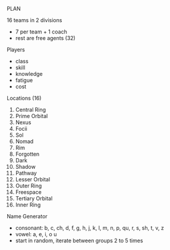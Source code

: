 PLAN

16 teams in 2 divisions
 - 7 per team + 1 coach
 - rest are free agents (32)

Players
 - class
 - skill
 - knowledge
 - fatigue
 - cost

Locations (16)
1. Central Ring
2. Prime Orbital
3. Nexus
4. Focii
5. Sol
6. Nomad
7. Rim
8. Forgotten
9. Dark
10. Shadow
11. Pathway
12. Lesser Orbital
13. Outer Ring
14. Freespace
15. Tertiary Orbital
16. Inner Ring

Name Generator
 - consonant: b, c, ch, d, f, g, h, j, k, l, m, n, p, qu, r, s, sh, t, v, z
 - vowel: a, e, i, o u
 - start in random, iterate between groups 2 to 5 times
